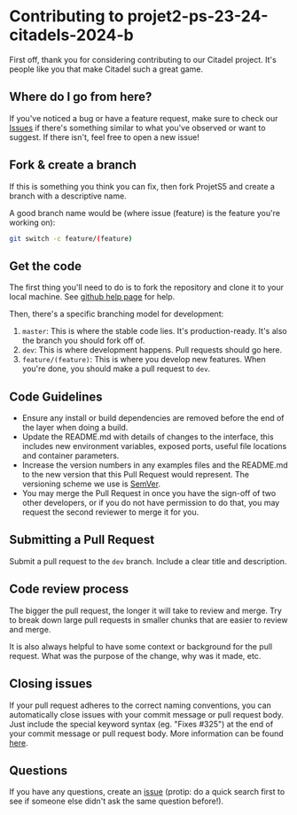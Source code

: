 # Contributing to projet2-ps-23-24-citadels-2024-b

First off, thank you for considering contributing to our Citadel project. It's people like you that make Citadel such a
great game.

## Where do I go from here?

If you've noticed a bug or have a feature request, make sure to check
our [Issues](https://github.com/pns-si3-projects/projet2-ps-23-24-citadels-2024-b/issues) if there's something similar
to what you've observed or want to suggest. If there isn't, feel free to open a new issue!

## Fork & create a branch

If this is something you think you can fix, then fork ProjetS5 and create a branch with a descriptive name.

A good branch name would be (where issue (feature) is the feature you're working on):

```bash
git switch -c feature/(feature)
```

## Get the code

The first thing you'll need to do is to fork the repository and clone it to your local machine.
See [github help page](https://help.github.com/articles/fork-a-repo) for help.

Then, there's a specific branching model for development:

1. `master`: This is where the stable code lies. It's production-ready. It's also the branch you should fork off of.
2. `dev`: This is where development happens. Pull requests should go here.
3. `feature/(feature)`: This is where you develop new features. When you're done, you should make a pull request
   to `dev`.

## Code Guidelines

- Ensure any install or build dependencies are removed before the end of the layer when doing a build.
- Update the README.md with details of changes to the interface, this includes new environment variables, exposed ports,
  useful file locations and container parameters.
- Increase the version numbers in any examples files and the README.md to the new version that this Pull Request would
  represent. The versioning scheme we use is [SemVer](http://semver.org/).
- You may merge the Pull Request in once you have the sign-off of two other developers, or if you do not have permission
  to do that, you may request the second reviewer to merge it for you.

## Submitting a Pull Request

Submit a pull request to the `dev` branch. Include a clear title and description.

## Code review process

The bigger the pull request, the longer it will take to review and merge. Try to break down large pull requests in
smaller chunks that are easier to review and merge.

It is also always helpful to have some context or background for the pull request. What was the purpose of the change,
why was it made, etc.

## Closing issues

If your pull request adheres to the correct naming conventions, you can automatically close issues with your commit
message or pull request body. Just include the special keyword syntax (eg. "Fixes #325") at the end of your commit
message or pull request body. More information can be
found [here](https://help.github.com/articles/closing-issues-using-keywords/).

## Questions

If you have any questions, create
an [issue](https://github.com/pns-si3-projects/projet2-ps-23-24-citadels-2024-b/issues) (protip: do a quick search first
to see if someone else didn't ask the same question before!).